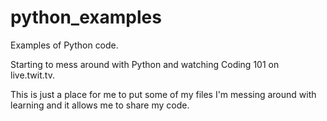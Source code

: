 python_examples
===============

Examples of Python code.

Starting to mess around with Python and watching Coding 101 on live.twit.tv.

This is just a place for me to put some of my files I'm messing around with learning and it allows me to share my code.
